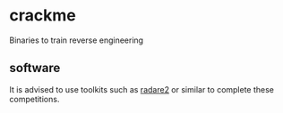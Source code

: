 crackme
=======

Binaries to train reverse engineering

## software

It is advised to use toolkits such as [radare2](http://radare.org) or similar to complete these competitions.

